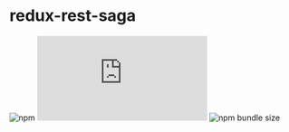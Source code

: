 # redux-rest-saga
![npm](https://img.shields.io/npm/v/redux-rest-saga)
![GitHub file size in bytes](https://img.shields.io/github/size/lbenamer/redux-rest-saga/src/index.js)
![npm bundle size](https://img.shields.io/bundlephobia/min/react-redux-saga)

